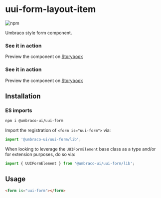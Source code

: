 # uui-form-layout-item

![npm](https://img.shields.io/npm/v/@umbraco-ui/uui-form?logoColor=%231B264F)

Umbraco style form component.

### See it in action

Preview the component on [Storybook](http://localhost:6006/?path=/story/uui-form-layout-item)

### See it in action

Preview the component on [Storybook](http://localhost:6006/?path=/story/uui-form)

## Installation

### ES imports

```zsh
npm i @umbraco-ui/uui-form
```

Import the registration of `<form is="uui-form">` via:

```javascript
import '@umbraco-ui/uui-form/lib';
```

When looking to leverage the `UUIFormElement` base class as a type and/or for extension purposes, do so via:

```javascript
import { UUIFormElement } from '@umbraco-ui/uui-form/lib';
```

## Usage

```html
<form is="uui-form"></form>
```
